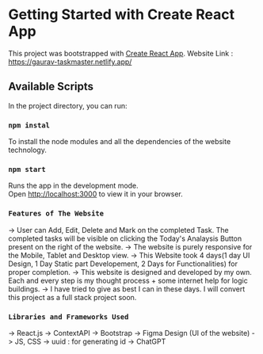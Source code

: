 # Getting Started with Create React App

This project was bootstrapped with [Create React App](https://github.com/facebook/create-react-app).
Website Link : https://gaurav-taskmaster.netlify.app/

## Available Scripts

In the project directory, you can run:

### `npm instal`

To install the node modules and all the dependencies of the website technology.


### `npm start`

Runs the app in the development mode.\
Open [http://localhost:3000](http://localhost:3000) to view it in your browser.



### `Features of The Website`

-> User can Add, Edit, Delete and Mark on the completed Task. The completed tasks will be visible on clicking the Today's Analaysis Button present on the right of the website.
-> The website is purely responsive for the Mobile, Tablet and Desktop view.
-> This Website took 4 days(1 day UI Design, 1 Day Static part Developement, 2 Days for Functionalities) for proper completion.
-> This website is designed and developed by my own. Each and every step is my thought process + some internet help for logic buildings.
-> I have tried to give as best I can in these days. I will convert this project as a full stack project soon.


### `Libraries and Frameworks Used`

-> React.js
-> ContextAPI
-> Bootstrap
-> Figma Design (UI of the website)
-> JS, CSS
-> uuid : for generating id
-> ChatGPT

